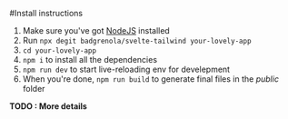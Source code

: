 #Install instructions
1. Make sure you've got [NodeJS](https://nodejs.org/en/download/) installed
2. Run `npx degit badgrenola/svelte-tailwind your-lovely-app`
3. `cd your-lovely-app`
4. `npm i` to install all the dependencies
5. `npm run dev` to start live-reloading env for develepment
6. When you're done, `npm run build` to generate final files in the _public_ folder 

__TODO : More details__
